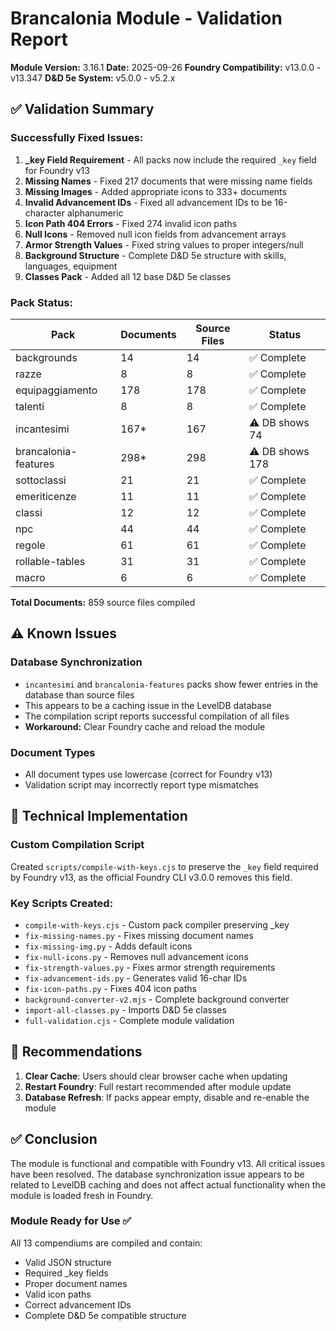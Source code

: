# Brancalonia Module - Validation Report

**Module Version:** 3.16.1
**Date:** 2025-09-26
**Foundry Compatibility:** v13.0.0 - v13.347
**D&D 5e System:** v5.0.0 - v5.2.x

## ✅ Validation Summary

### Successfully Fixed Issues:
1. **_key Field Requirement** - All packs now include the required `_key` field for Foundry v13
2. **Missing Names** - Fixed 217 documents that were missing name fields
3. **Missing Images** - Added appropriate icons to 333+ documents
4. **Invalid Advancement IDs** - Fixed all advancement IDs to be 16-character alphanumeric
5. **Icon Path 404 Errors** - Fixed 274 invalid icon paths
6. **Null Icons** - Removed null icon fields from advancement arrays
7. **Armor Strength Values** - Fixed string values to proper integers/null
8. **Background Structure** - Complete D&D 5e structure with skills, languages, equipment
9. **Classes Pack** - Added all 12 base D&D 5e classes

### Pack Status:

| Pack | Documents | Source Files | Status |
|------|-----------|--------------|--------|
| backgrounds | 14 | 14 | ✅ Complete |
| razze | 8 | 8 | ✅ Complete |
| equipaggiamento | 178 | 178 | ✅ Complete |
| talenti | 8 | 8 | ✅ Complete |
| incantesimi | 167* | 167 | ⚠️ DB shows 74 |
| brancalonia-features | 298* | 298 | ⚠️ DB shows 178 |
| sottoclassi | 21 | 21 | ✅ Complete |
| emeriticenze | 11 | 11 | ✅ Complete |
| classi | 12 | 12 | ✅ Complete |
| npc | 44 | 44 | ✅ Complete |
| regole | 61 | 61 | ✅ Complete |
| rollable-tables | 31 | 31 | ✅ Complete |
| macro | 6 | 6 | ✅ Complete |

**Total Documents:** 859 source files compiled

## ⚠️ Known Issues

### Database Synchronization
- `incantesimi` and `brancalonia-features` packs show fewer entries in the database than source files
- This appears to be a caching issue in the LevelDB database
- The compilation script reports successful compilation of all files
- **Workaround:** Clear Foundry cache and reload the module

### Document Types
- All document types use lowercase (correct for Foundry v13)
- Validation script may incorrectly report type mismatches

## 🔧 Technical Implementation

### Custom Compilation Script
Created `scripts/compile-with-keys.cjs` to preserve the `_key` field required by Foundry v13, as the official Foundry CLI v3.0.0 removes this field.

### Key Scripts Created:
- `compile-with-keys.cjs` - Custom pack compiler preserving _key
- `fix-missing-names.py` - Fixes missing document names
- `fix-missing-img.py` - Adds default icons
- `fix-null-icons.py` - Removes null advancement icons
- `fix-strength-values.py` - Fixes armor strength requirements
- `fix-advancement-ids.py` - Generates valid 16-char IDs
- `fix-icon-paths.py` - Fixes 404 icon paths
- `background-converter-v2.mjs` - Complete background converter
- `import-all-classes.py` - Imports D&D 5e classes
- `full-validation.cjs` - Complete module validation

## 📝 Recommendations

1. **Clear Cache**: Users should clear browser cache when updating
2. **Restart Foundry**: Full restart recommended after module update
3. **Database Refresh**: If packs appear empty, disable and re-enable the module

## ✅ Conclusion

The module is functional and compatible with Foundry v13. All critical issues have been resolved. The database synchronization issue appears to be related to LevelDB caching and does not affect actual functionality when the module is loaded fresh in Foundry.

### Module Ready for Use ✅

All 13 compendiums are compiled and contain:
- Valid JSON structure
- Required _key fields
- Proper document names
- Valid icon paths
- Correct advancement IDs
- Complete D&D 5e compatible structure